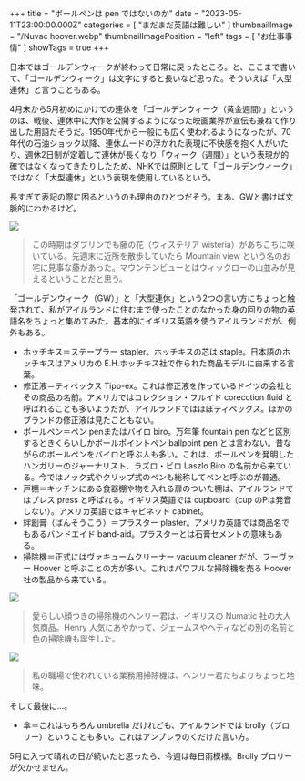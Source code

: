 +++
title = "ボールペンは pen ではないのか"
date = "2023-05-11T23:00:00.000Z"
categories = [ "まだまだ英語は難しい" ]
thumbnailImage = "/Nuvac hoover.webp"
thumbnailImagePosition = "left"
tags = [ "お仕事事情" ]
showTags = true
+++


日本ではゴールデンウィークが終わって日常に戻ったところ。と、ここまで書いて、「ゴールデンウィーク」は文字にすると長いなど思った。そういえば「大型連休」と言うこともある。

<!--more-->

4月末から5月初めにかけての連休を「ゴールデンウィーク（黄金週間）」というのは、戦後、連休中に大作を公開するようになった映画業界が宣伝も兼ねて作り出した用語だそうだ。1950年代から一般にも広く使われるようになったが、70年代の石油ショック以降、連休ムードの浮かれた表現に不快感を抱く人がいたり、週休2日制が定着して連休が長くなり「ウィーク（週間）」という表現が的確ではなくなってきたりしたため、NHKでは原則として「ゴールデンウィーク」ではなく「大型連休」という表現を使用しているという。

長すぎて表記の際に困るというのも理由のひとつだそう。まあ、GWと書けば文脈的にわかるけど。

![](/Wisteria.webp)

> この時期はダブリンでも藤の花（ウィステリア wisteria）があちこちに咲いている。先週末に近所を散歩していたら Mountain view という名のお宅に見事な藤があった。マウンテンビューとはウィックローの山並みが見えるということだと思う。 

「ゴールデンウィーク（GW）」と「大型連休」という2つの言い方にちょっと触発されて、私がアイルランドに住むまで使ったことのなかった身の回りの物の英語名をちょっと集めてみた。基本的にイギリス英語を使うアイルランドだが、例外もある。

* ホッチキス＝ステープラー stapler。ホッチキスの芯は staple。日本語のホッチキスはアメリカの E.H.ホッチキス社で作られた商品モデルに由来する言葉。
* 修正液＝ティペックス Tipp-ex。これは修正液を作っているドイツの会社とその商品の名前。アメリカではコレクション・フルイド corecction fluid と呼ばれることも多いようだが、アイルランドではほぼティペックス。ほかのブランドの修正液は見たこともない。
* ボールペン＝ペン penまたはバイロ biro。万年筆 fountain pen などと区別するときくらいしかボールポイントペン ballpoint pen とは言わない。昔ながらのボールペンをバイロと呼ぶ人も多い。これは、ボールペンを発明したハンガリーのジャーナリスト、ラズロ・ビロ Laszlo Biro の名前から来ている。今ではノック式やクリップ式のペンも総称してペンと呼ぶのが普通。
* 戸棚＝キッチンにある食器棚や物を入れる扉のついた棚は、アイルランドではプレス press と呼ばれる。イギリス英語では cupboard（cup のPは発音しない）。アメリカ英語ではキャビネット cabinet。
* 絆創膏（ばんそうこう）＝プラスター plaster。アメリカ英語では商品名でもあるバンドエイド band-aid。プラスターとは石膏セメントの意味もある。
* 掃除機＝正式にはヴァキュームクリーナー vacuum cleaner だが、フーヴァー Hoover と呼ぶことの方が多い。これはパワフルな掃除機を売る Hoover 社の製品から来ている。 

![](</Henry hoover.webp>)

> 愛らしい顔つきの掃除機のヘンリー君は、イギリスの Numatic 社の大人気商品。Henry 人気にあやかって、ジェームスやヘティなどの別の名前と色の掃除機も誕生した。

![](</Nuvac hoover.webp>)

> 私の職場で使われている業務用掃除機は、ヘンリー君たちよりちょっと地味。

そして最後に...。 

* 傘＝これはもちろん umbrella だけれども、アイルランドでは brolly（ブロリー）ということも多い。これはアンブレラのくだけた言い方。

5月に入って晴れの日が続いたと思ったら、今週は毎日雨模様。Brolly ブロリーが欠かせません。
